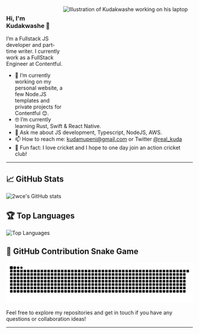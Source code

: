 <img marginTop="0" align="right" src="https://github.com/2wce/old-portfolio/blob/develop/src/assets/illustrations/dev.svg" alt="Illustration of Kudakwashe working on his laptop" width=350px height=300px/>

### Hi, I'm Kudakwashe 👋

I’m a Fullstack JS developer and part-time writer. I currently work as a FullStack Engineer at Contentful.

- 📱  I’m currently working on my personal website, a few Node.JS templates and private projects for Contentful 😊.
- 🤓 I’m currently learning Rust, Swift & React Native.
- 💬  Ask me about JS development, Typescript, NodeJS, AWS.
- 📫  How to reach me: kudamupeni@gmail.com or Twitter [@real_kuda](https://twitter.com/real_kuda)
- 🏏  Fun fact: I love cricket and I hope to one day join an action cricket club!

---

## 📈 GitHub Stats
![2wce's GitHub stats](https://github-readme-stats.vercel.app/api?username=2wce&show_icons=true&theme=cobalt)

## 🏆 Top Languages
![Top Languages](https://github-readme-stats.vercel.app/api/top-langs/?username=2wce&layout=compact&theme=cobalt)

## 🐍 GitHub Contribution Snake Game
![Snake Game](https://github.com/2wce/2wce/raw/output/github-contribution-grid-snake.svg)

Feel free to explore my repositories and get in touch if you have any questions or collaboration ideas!

---
